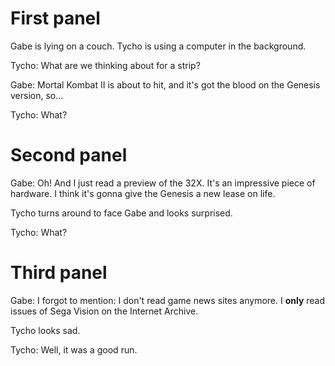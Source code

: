 # First panel

Gabe is lying on a couch. Tycho is using a computer in the background.

Tycho: What are we thinking about for a strip?

Gabe: Mortal Kombat II is about to hit, and it's got the blood on the Genesis version, so...

Tycho: What?

# Second panel

Gabe: Oh! And I just read a preview of the 32X. It's an impressive piece of hardware. I think it's gonna give the Genesis a new lease on life.

Tycho turns around to face Gabe and looks surprised.

Tycho: What?

# Third panel

Gabe: I forgot to mention: I don't read game news sites anymore. I **only** read issues of Sega Vision on the Internet Archive.

Tycho looks sad.

Tycho: Well, it was a good run.
